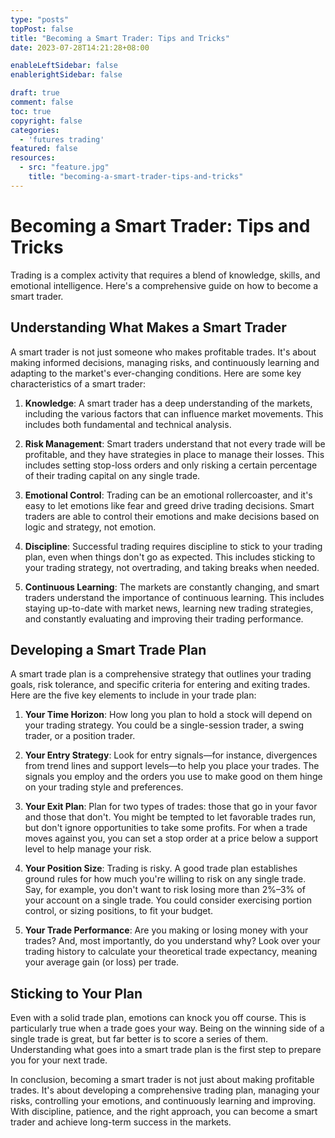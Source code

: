 ```yaml
---
type: "posts"
topPost: false
title: "Becoming a Smart Trader: Tips and Tricks"
date: 2023-07-28T14:21:28+08:00

enableLeftSidebar: false
enablerightSidebar: false

draft: true
comment: false
toc: true
copyright: false
categories: 
  - 'futures trading'
featured: false
resources: 
  - src: "feature.jpg"
    title: "becoming-a-smart-trader-tips-and-tricks"
---
```


# Becoming a Smart Trader: Tips and Tricks

Trading is a complex activity that requires a blend of knowledge, skills, and emotional intelligence. Here's a comprehensive guide on how to become a smart trader.

## Understanding What Makes a Smart Trader

A smart trader is not just someone who makes profitable trades. It's about making informed decisions, managing risks, and continuously learning and adapting to the market's ever-changing conditions. Here are some key characteristics of a smart trader:

1. **Knowledge**: A smart trader has a deep understanding of the markets, including the various factors that can influence market movements. This includes both fundamental and technical analysis.

2. **Risk Management**: Smart traders understand that not every trade will be profitable, and they have strategies in place to manage their losses. This includes setting stop-loss orders and only risking a certain percentage of their trading capital on any single trade.

3. **Emotional Control**: Trading can be an emotional rollercoaster, and it's easy to let emotions like fear and greed drive trading decisions. Smart traders are able to control their emotions and make decisions based on logic and strategy, not emotion.

4. **Discipline**: Successful trading requires discipline to stick to your trading plan, even when things don't go as expected. This includes sticking to your trading strategy, not overtrading, and taking breaks when needed.

5. **Continuous Learning**: The markets are constantly changing, and smart traders understand the importance of continuous learning. This includes staying up-to-date with market news, learning new trading strategies, and constantly evaluating and improving their trading performance.

## Developing a Smart Trade Plan

A smart trade plan is a comprehensive strategy that outlines your trading goals, risk tolerance, and specific criteria for entering and exiting trades. Here are the five key elements to include in your trade plan:

1. **Your Time Horizon**: How long you plan to hold a stock will depend on your trading strategy. You could be a single-session trader, a swing trader, or a position trader.

2. **Your Entry Strategy**: Look for entry signals—for instance, divergences from trend lines and support levels—to help you place your trades. The signals you employ and the orders you use to make good on them hinge on your trading style and preferences.

3. **Your Exit Plan**: Plan for two types of trades: those that go in your favor and those that don't. You might be tempted to let favorable trades run, but don't ignore opportunities to take some profits. For when a trade moves against you, you can set a stop order at a price below a support level to help manage your risk.

4. **Your Position Size**: Trading is risky. A good trade plan establishes ground rules for how much you're willing to risk on any single trade. Say, for example, you don't want to risk losing more than 2%–3% of your account on a single trade. You could consider exercising portion control, or sizing positions, to fit your budget.

5. **Your Trade Performance**: Are you making or losing money with your trades? And, most importantly, do you understand why? Look over your trading history to calculate your theoretical trade expectancy, meaning your average gain (or loss) per trade.

## Sticking to Your Plan

Even with a solid trade plan, emotions can knock you off course. This is particularly true when a trade goes your way. Being on the winning side of a single trade is great, but far better is to score a series of them. Understanding what goes into a smart trade plan is the first step to prepare you for your next trade.

In conclusion, becoming a smart trader is not just about making profitable trades. It's about developing a comprehensive trading plan, managing your risks, controlling your emotions, and continuously learning and improving. With discipline, patience, and the right approach, you can become a smart trader and achieve long-term success in the markets.

